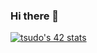 ### Hi there 👋

[![tsudo's 42 stats](https://badge.mediaplus.ma/greenbinary/tsudo?1337Badge=off&UM6P=off)](https://github.com/oakoudad/badge42)

<!--
**tsudo42/tsudo42** is a ✨ _special_ ✨ repository because its `README.md` (this file) appears on your GitHub profile.

Here are some ideas to get you started:

- 🔭 I’m currently working on ...
- 🌱 I’m currently learning ...
- 👯 I’m looking to collaborate on ...
- 🤔 I’m looking for help with ...
- 💬 Ask me about ...
- 📫 How to reach me: ...
- 😄 Pronouns: ...
- ⚡ Fun fact: ...
-->
